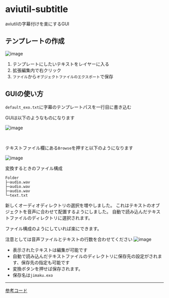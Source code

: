 # aviutil-subtitle
aviutilの字幕付けを楽にするGUI

## テンプレートの作成

![image](https://github.com/massao000/aviutil-subtitle/assets/69783019/3e40f253-2bcf-4311-8785-0d58cc4a42be)

1. テンプレートにしたいテキストをレイヤーに入る
1. 拡張編集内で右クリック
1. `ファイル`から`オブジェクトファイルのエクスポート`で保存

## GUIの使い方

`default_exo.txt`に字幕のテンプレートパスを一行目に書き込む

GUIは以下のようなものになります

![image](https://github.com/massao000/aviutil-subtitle/assets/69783019/f35a304c-9f34-45cf-9b23-3d63564fd8e5)

<br>

テキストファイル欄にある`Browse`を押すと以下のようになります

<!-- ![image](https://github.com/massao000/aviutil-subtitle/assets/69783019/0673a84e-bc43-4d26-9e3b-568de5f98ebb) -->

![image](https://github.com/massao000/aviutil-subtitle/assets/69783019/69ea0d73-54d3-4ac2-9891-66fe0edf0346)

変換するときのファイル構成
```
Folder
├─audio.wav
├─audio.wav
├─audio.wav
└─text.txt
```

新しくオーディオディレクトリの選択を増やしました。
これはテキストのオブジェクトを音声に合わせて配置するようにしました。
自動で読み込んだテキストファイルのディレクトリに選択されます。

ファイル構成のようにしていれば楽にできます。

注意としては音声ファイルとテキストの行数を合わせてください
![image](https://github.com/massao000/aviutil-subtitle/assets/69783019/10451880-5c49-4361-8592-44b63a0554f4)

- 表示されたテキストは編集が可能です
- 自動で読み込んだテキストファイルのディレクトリに保存先の設定がされます、保存先の指定も可能です
- 変換ボタンを押せば保存されます。
- 保存名は`jimaku.exo`

---

[参考コード](https://gist.github.com/pandanote-info/41ddc167763279f4c9044e01edb2bd15#file-txt2exo-py)
